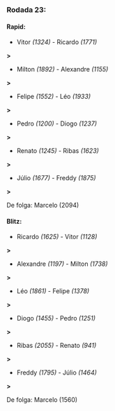 ### Rodada 23:

#### Rapid:

* Vitor *(1324)*     -     Ricardo *(1771)*

 **>** 
* Milton *(1892)*     -     Alexandre *(1155)*

 **>** 
* Felipe *(1552)*     -     Léo *(1933)*

 **>** 
* Pedro *(1200)*     -     Diogo *(1237)*

 **>** 
* Renato *(1245)*     -     Ribas *(1623)*

 **>** 
* Júlio *(1677)*     -     Freddy *(1875)*

 **>** 

De folga: Marcelo (2094)

#### Blitz:

* Ricardo *(1625)*     -     Vitor *(1128)*

 **>** 
* Alexandre *(1197)*     -     Milton *(1738)*

 **>** 
* Léo *(1861)*     -     Felipe *(1378)*

 **>** 
* Diogo *(1455)*     -     Pedro *(1251)*

 **>** 
* Ribas *(2055)*     -     Renato *(941)*

 **>** 
* Freddy *(1795)*     -     Júlio *(1464)*

 **>** 

De folga: Marcelo (1560)

